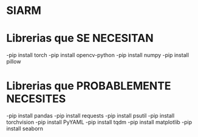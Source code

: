 # SIARM

# Librerias que SE NECESITAN
-pip install torch
-pip install opencv-python
-pip install numpy
-pip install pillow

# Librerias que PROBABLEMENTE NECESITES
-pip install pandas
-pip install requests
-pip install psutil
-pip install torchvision
-pip install PyYAML
-pip install tqdm
-pip install matplotlib
-pip install seaborn
